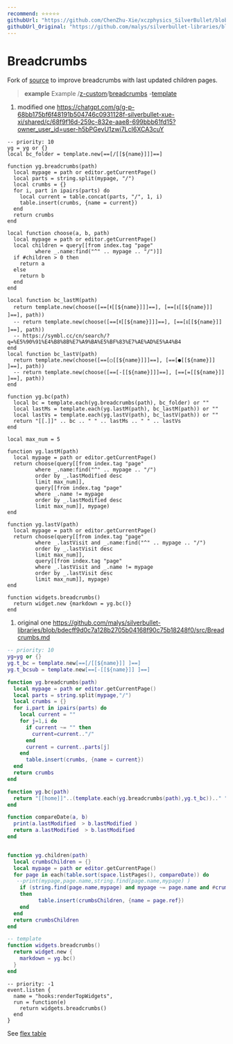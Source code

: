 ```yaml
---
recommend: ⭐⭐⭐⭐⭐
githubUrl: "https://github.com/ChenZhu-Xie/xczphysics_SilverBullet/blob/main/CONFIG/Widget/BreadCrumbs%20Top.md"
githubUrl_Original: "https://github.com/malys/silverbullet-libraries/blob/main/src/Breadcrumbs.md"
---
```


# Breadcrumbs
Fork of [source](https://community.silverbullet.md/t/breadcrumbs-for-hierarchical-pages/737) to improve breadcrumbs with last updated children pages.

> **example** Example
> /[z-custom](https://silverbullet.l.malys.ovh/z-custom)/[breadcrumbs](https://silverbullet.l.malys.ovh/z-custom/breadcrumbs) -[template](https://silverbullet.l.malys.ovh/z-custom/breadcrumbs/template)

1. modified one https://chatgpt.com/g/g-p-68bb175bf6f48191b504746c0931128f-silverbullet-xue-xi/shared/c/68f9f16d-259c-832e-aae8-699bbb61fd15?owner_user_id=user-h5bPGeyU1zwi7LcI6XCA3cuY

```space-lua
-- priority: 10
yg = yg or {}
local bc_folder = template.new[==[/[[${name}]]​]==]

function yg.breadcrumbs(path)
  local mypage = path or editor.getCurrentPage()
  local parts = string.split(mypage, "/")
  local crumbs = {}
  for i, part in ipairs(parts) do
    local current = table.concat(parts, "/", 1, i)
    table.insert(crumbs, {name = current})
  end
  return crumbs
end

local function choose(a, b, path)
  local mypage = path or editor.getCurrentPage()
  local children = query[[from index.tag "page" 
         where _.name:find("^" .. mypage .. "/")]]
  if #children > 0 then
    return a
  else
    return b
  end
end

local function bc_lastM(path)
  return template.new(choose([==[⭽[[${name}]]​]==], [==[⭳[[${name}]]​]==], path))
  -- return template.new(choose([==[⭽[[${name}]]​]==], [==[⭳[[${name}]]​]==], path))
  -- https://symbl.cc/cn/search/?q=%E5%90%91%E4%B8%8B%E7%A9%BA%E5%BF%83%E7%AE%AD%E5%A4%B4
end
local function bc_lastV(path)
  return template.new(choose([==[○[[${name}]]​]==], [==[●[[${name}]]​]==], path))
  -- return template.new(choose([==[-[[${name}]]​]==], [==[=[[${name}]]​]==], path))
end

function yg.bc(path)
  local bc = template.each(yg.breadcrumbs(path), bc_folder) or ""
  local lastMs = template.each(yg.lastM(path), bc_lastM(path)) or ""
  local lastVs = template.each(yg.lastV(path), bc_lastV(path)) or ""
  return "[[.]]" .. bc .. " " .. lastMs .. " " .. lastVs
end

local max_num = 5

function yg.lastM(path)
  local mypage = path or editor.getCurrentPage()
  return choose(query[[from index.tag "page" 
         where _.name:find("^" .. mypage .. "/")
         order by _.lastModified desc
         limit max_num]], 
         query[[from index.tag "page"
         where _.name != mypage
         order by _.lastModified desc
         limit max_num]], mypage)
end

function yg.lastV(path)
  local mypage = path or editor.getCurrentPage()
  return choose(query[[from index.tag "page" 
         where _.lastVisit and _.name:find("^" .. mypage .. "/")
         order by _.lastVisit desc
         limit max_num]], 
         query[[from index.tag "page"
         where _.lastVisit and _.name != mypage
         order by _.lastVisit desc
         limit max_num]], mypage)
end

function widgets.breadcrumbs()
  return widget.new {markdown = yg.bc()}
end
```

1. original one https://github.com/malys/silverbullet-libraries/blob/bdecff9d0c7a128b2705b04168f90c75b18248f0/src/Breadcrumbs.md

```lua
-- priority: 10
yg=yg or {}
yg.t_bc = template.new[==[/[[${name}]] ]==]
yg.t_bcsub = template.new[==[-[[${name}]] ]==]

function yg.breadcrumbs(path)
  local mypage = path or editor.getCurrentPage()
  local parts = string.split(mypage,"/")
  local crumbs = {}
  for i,part in ipairs(parts) do
    local current = ""
    for j=1,i do
      if current ~= "" then
        current=current.."/"
      end
      current = current..parts[j]
    end
      table.insert(crumbs, {name = current})
  end
  return crumbs
end

function yg.bc(path)
  return "[[home]]"..(template.each(yg.breadcrumbs(path),yg.t_bc)).." "..(template.each(yg.children(path),yg.t_bcsub)) 
end

function compareDate(a, b)
  print(a.lastModified  > b.lastModified )
  return a.lastModified  > b.lastModified 
end


function yg.children(path)
  local crumbsChildren = {}
  local mypage = path or editor.getCurrentPage()
  for page in each(table.sort(space.listPages(), compareDate)) do
   --print(mypage,page.name,string.find(page.name,mypage) )
    if (string.find(page.name,mypage) and mypage ~= page.name and #crumbsChildren <7)
    then
          table.insert(crumbsChildren, {name = page.ref})
    end
  end
  return crumbsChildren
end

-- template
function widgets.breadcrumbs()
  return widget.new {
    markdown = yg.bc()
  }
end
```

```space-lua
-- priority: -1
event.listen {
  name = "hooks:renderTopWidgets",
  run = function(e)
    return widgets.breadcrumbs()
  end
}
```

See [flex table](https://community.silverbullet.md/t/space-lua-flexbox-columns/2017)
